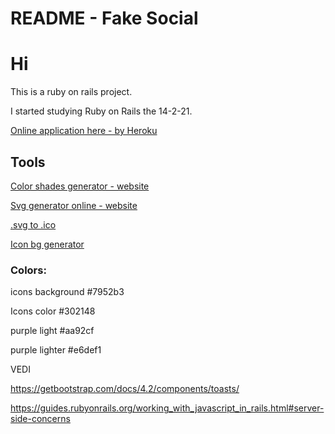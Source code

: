 # README - Fake Social
# Hi
This is a ruby on rails project.

I started studying Ruby on Rails the 14-2-21.

[Online application here - by Heroku](https://fakesocial.herokuapp.com/)

## Tools
[Color shades generator - website]()

[Svg generator online - website](https://mediamodifier.com/design)

[.svg to .ico](https://convertio.co/it/svg-ico/)

[Icon bg generator](https://bgjar.com/)
### Colors: 

icons background #7952b3

Icons color #302148

purple light #aa92cf

purple lighter #e6def1 

VEDI

https://getbootstrap.com/docs/4.2/components/toasts/

https://guides.rubyonrails.org/working_with_javascript_in_rails.html#server-side-concerns

